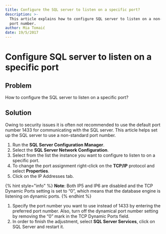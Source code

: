 ```yaml
---
title: Configure the SQL server to listen on a specific port?
description: >-
  This article explains how to configure SQL server to listen on a non-standard
  port number.
author: Mia Tomaić
date: 19/5/2017
---
```


# Configure SQL server to listen on a specific port

## Problem

How to configure the SQL server to listen on a specific port?

## Solution

Owing to security issues it is often not recommended to use the default port number 1433 for communicating with the SQL server. This article helps set up the SQL server to use a non-standard port number.

1. Run the **SQL Server Configuration Manager**.  
2. Select the **SQL Server Network Configuration**.  
3. Select from the list the instance you want to configure to listen to on a specific port.  
4. To change the port assignment right-click on the **TCP/IP** protocol and select **Properties**.  
5. Click on the IP Addresses tab.

{% hint style="info" %}
**Note**: Both IP5 and IP6 are disabled and the TCP Dynamic Ports setting is set to “0”, which means that the database engine is listening on dynamic ports.
{% endhint %}

1. Specify the port number you want to use instead of 1433 by entering the preferred port number. Also,                     turn off the dynamical port number setting by removing the “0” mark in the TCP Dynamic Ports field.  
2. In order to finish the adjustment, select **SQL Server Services**, click on SQL Server and restart it.

